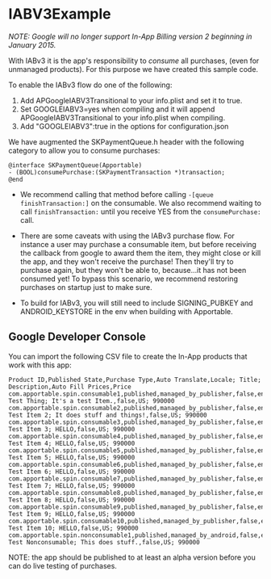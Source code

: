IABV3Example
============

*NOTE: Google will no longer support In-App Billing version 2 beginning in January 2015.*

With IABv3 it is the app's responsibility to _consume_ all purchases, (even for unmanaged products).  For this purpose
we have created this sample code.

To enable the IABv3 flow do one of the following:

1.  Add APGoogleIABV3Transitional to your info.plist and set it to true. 
2.  Set GOOGLEIABV3=yes when compiling and it will append APGoogleIABV3Transitional to your info.plist when compiling. 
3.  Add "GOOGLEIABV3":true in the options for configuration.json

We have augmented the SKPaymentQueue.h header with the following category to allow you to consume purchases:

```
@interface SKPaymentQueue(Apportable)
- (BOOL)consumePurchase:(SKPaymentTransaction *)transaction;
@end
```

- We recommend calling that method before calling `-[queue finishTransaction:]` on the consumable. We also recommend waiting to call `finishTransaction:` until you receive YES from the `consumePurchase:` call.

- There are some caveats with using the IABv3 purchase flow. For instance a user may purchase a consumable item, but before receiving the callback from google to award them the item, they might close or kill the app, and they won't receive the purchase! Then they'll try to purchase again, but they won't be able to, because...it has not been consumed yet!  To bypass this scenario, we recommend restoring purchases on startup just to make sure.

- To build for IABv3, you will still need to include SIGNING_PUBKEY and ANDROID_KEYSTORE in the env when building with Apportable.


Google Developer Console
------------------------

You can import the following CSV file to create the In-App products that work with this app:

```
Product ID,Published State,Purchase Type,Auto Translate,Locale; Title; Description,Auto Fill Prices,Price
com.apportable.spin.consumable1,published,managed_by_publisher,false,en_US; Test Thing; It's a test Item.,false,US; 990000
com.apportable.spin.consumable2,published,managed_by_publisher,false,en_US; Test Item 2; It does stuff and things!,false,US; 990000
com.apportable.spin.consumable3,published,managed_by_publisher,false,en_US; Test Item 3; HELLO,false,US; 990000
com.apportable.spin.consumable4,published,managed_by_publisher,false,en_US; Test Item 4; HELLO,false,US; 990000
com.apportable.spin.consumable5,published,managed_by_publisher,false,en_US; Test Item 5; HELLO,false,US; 990000
com.apportable.spin.consumable6,published,managed_by_publisher,false,en_US; Test Item 6; HELLO,false,US; 990000
com.apportable.spin.consumable7,published,managed_by_publisher,false,en_US; Test Item 7; HELLO,false,US; 990000
com.apportable.spin.consumable8,published,managed_by_publisher,false,en_US; Test Item 8; HELLO,false,US; 990000
com.apportable.spin.consumable9,published,managed_by_publisher,false,en_US; Test Item 9; HELLO,false,US; 990000
com.apportable.spin.consumable10,published,managed_by_publisher,false,en_US; Test Item 10; HELLO,false,US; 990000
com.apportable.spin.nonconsumable1,published,managed_by_android,false,en_US; Test Nonconsumable; This does stuff.,false,US; 990000
```

NOTE: the app should be published to at least an alpha version before you can do live testing of purchases.

